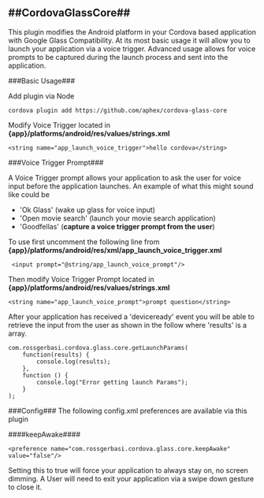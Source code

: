 ##CordovaGlassCore##
---

This plugin modifies the Android platform in your Cordova based application with Google Glass Compatibility. At its most basic usage it will allow you to launch your application via a voice trigger. Advanced usage allows for voice prompts to be captured during the launch process and sent into the application.


###Basic Usage###

Add plugin via Node

`cordova plugin add https://github.com/aphex/cordova-glass-core`

Modify Voice Trigger located in **{app}/platforms/android/res/values/strings.xml**

`<string name="app_launch_voice_trigger">hello cordova</string>`


###Voice Trigger Prompt###

A Voice Trigger prompt allows your application to ask the user for voice input before the application launches.  An example of what this might sound like could be 

- 'Ok Glass' (wake up glass for voice input)
- 'Open movie search' (launch your movie search application)
- 'Goodfellas' (**capture a voice trigger prompt from the user**)

To use first uncomment the following line from **{app}/platforms/android/res/xml/app_launch_voice_trigger.xml**

` <input prompt="@string/app_launch_voice_prompt"/>`

Then modify Voice Trigger Prompt located in **{app}/platforms/android/res/values/strings.xml**

`<string name="app_launch_voice_prompt">prompt question</string>`

After your application has received a 'deviceready' event you will be able to retrieve the input from the user as shown in the follow where 'results' is a array.

```
com.rossgerbasi.cordova.glass.core.getLaunchParams(
	function(results) {
		console.log(results);
	},
	function () {
		console.log("Error getting launch Params");
	}
);
```

###Config###
The following config.xml preferences are available via this plugin

####keepAwake####

`<preference name="com.rossgerbasi.cordova.glass.core.keepAwake" value="false"/>`

Setting this to true will force your application to always stay on, no screen dimming. A User will need to exit your application via a swipe down gesture to close it.